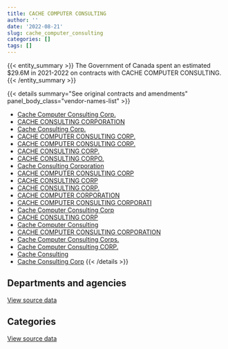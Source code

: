 ```yaml
---
title: CACHE COMPUTER CONSULTING
author: ''
date: '2022-08-21'
slug: cache_computer_consulting
categories: []
tags: []
---
```


<script src="/rmarkdown-libs/htmlwidgets/htmlwidgets.js"></script>
<link href="/rmarkdown-libs/datatables-css/datatables-crosstalk.css" rel="stylesheet" />
<script src="/rmarkdown-libs/datatables-binding/datatables.js"></script>
<script src="/rmarkdown-libs/jquery/jquery-3.6.0.min.js"></script>
<link href="/rmarkdown-libs/dt-core-bootstrap/css/dataTables.bootstrap.min.css" rel="stylesheet" />
<link href="/rmarkdown-libs/dt-core-bootstrap/css/dataTables.bootstrap.extra.css" rel="stylesheet" />
<script src="/rmarkdown-libs/dt-core-bootstrap/js/jquery.dataTables.min.js"></script>
<script src="/rmarkdown-libs/dt-core-bootstrap/js/dataTables.bootstrap.min.js"></script>
<link href="/rmarkdown-libs/crosstalk/css/crosstalk.min.css" rel="stylesheet" />
<script src="/rmarkdown-libs/crosstalk/js/crosstalk.min.js"></script>
<script src="/rmarkdown-libs/htmlwidgets/htmlwidgets.js"></script>
<link href="/rmarkdown-libs/datatables-css/datatables-crosstalk.css" rel="stylesheet" />
<script src="/rmarkdown-libs/datatables-binding/datatables.js"></script>
<script src="/rmarkdown-libs/jquery/jquery-3.6.0.min.js"></script>
<link href="/rmarkdown-libs/dt-core-bootstrap/css/dataTables.bootstrap.min.css" rel="stylesheet" />
<link href="/rmarkdown-libs/dt-core-bootstrap/css/dataTables.bootstrap.extra.css" rel="stylesheet" />
<script src="/rmarkdown-libs/dt-core-bootstrap/js/jquery.dataTables.min.js"></script>
<script src="/rmarkdown-libs/dt-core-bootstrap/js/dataTables.bootstrap.min.js"></script>
<link href="/rmarkdown-libs/crosstalk/css/crosstalk.min.css" rel="stylesheet" />
<script src="/rmarkdown-libs/crosstalk/js/crosstalk.min.js"></script>

{{< entity_summary >}}
The Government of Canada spent an estimated \$29.6M in 2021-2022 on contracts with CACHE COMPUTER CONSULTING.
{{< /entity_summary >}}

{{< details summary="See original contracts and amendments" panel_body_class="vendor-names-list" >}}
- [Cache Computer Consulting Corp.](https://search.open.canada.ca/en/ct/?sort=contract_value_f%20desc&page=1&search_text=%22Cache%20Computer%20Consulting%20Corp.%22)
- [CACHE CONSULTING CORPORATION](https://search.open.canada.ca/en/ct/?sort=contract_value_f%20desc&page=1&search_text=%22CACHE%20CONSULTING%20CORPORATION%22)
- [Cache Consulting Corp.](https://search.open.canada.ca/en/ct/?sort=contract_value_f%20desc&page=1&search_text=%22Cache%20Consulting%20Corp.%22)
- [CACHE COMPUTER CONSULTING CORP.](https://search.open.canada.ca/en/ct/?sort=contract_value_f%20desc&page=1&search_text=%22CACHE%20COMPUTER%20CONSULTING%20CORP.%22)
- [CACHE COMPUTER CONSULTING CORP.](https://search.open.canada.ca/en/ct/?sort=contract_value_f%20desc&page=1&search_text=%22CACHE%20COMPUTER%20CONSULTING%20%20CORP.%22)
- [CACHE CONSULTING CORP.](https://search.open.canada.ca/en/ct/?sort=contract_value_f%20desc&page=1&search_text=%22CACHE%20CONSULTING%20CORP.%22)
- [CACHE CONSULTING CORPO.](https://search.open.canada.ca/en/ct/?sort=contract_value_f%20desc&page=1&search_text=%22CACHE%20CONSULTING%20CORPO.%22)
- [Cache Consulting Corporation](https://search.open.canada.ca/en/ct/?sort=contract_value_f%20desc&page=1&search_text=%22Cache%20Consulting%20Corporation%22)
- [CACHE COMPUTER CONSULTING CORP](https://search.open.canada.ca/en/ct/?sort=contract_value_f%20desc&page=1&search_text=%22CACHE%20COMPUTER%20CONSULTING%20CORP%22)
- [CACHE CONSULTING CORP](https://search.open.canada.ca/en/ct/?sort=contract_value_f%20desc&page=1&search_text=%22CACHE%20CONSULTING%20CORP%22)
- [CACHE CONSULTING CORP.](https://search.open.canada.ca/en/ct/?sort=contract_value_f%20desc&page=1&search_text=%22CACHE%20CONSULTING%20%20CORP.%22)
- [CACHE COMPUTER CORPORATION](https://search.open.canada.ca/en/ct/?sort=contract_value_f%20desc&page=1&search_text=%22CACHE%20COMPUTER%20CORPORATION%22)
- [CACHE COMPUTER CONSULTING CORPORATI](https://search.open.canada.ca/en/ct/?sort=contract_value_f%20desc&page=1&search_text=%22CACHE%20COMPUTER%20CONSULTING%20CORPORATI%22)
- [Cache Computer Consulting Corp](https://search.open.canada.ca/en/ct/?sort=contract_value_f%20desc&page=1&search_text=%22Cache%20Computer%20Consulting%20Corp%22)
- [CACHE CONSULTING CORP](https://search.open.canada.ca/en/ct/?sort=contract_value_f%20desc&page=1&search_text=%22CACHE%20CONSULTING%20%20CORP%22)
- [Cache Computer Consulting](https://search.open.canada.ca/en/ct/?sort=contract_value_f%20desc&page=1&search_text=%22Cache%20Computer%20Consulting%22)
- [CACHE COMPUTER CONSULTING CORPORATION](https://search.open.canada.ca/en/ct/?sort=contract_value_f%20desc&page=1&search_text=%22CACHE%20COMPUTER%20CONSULTING%20CORPORATION%22)
- [Cache Computer Consulting Corps.](https://search.open.canada.ca/en/ct/?sort=contract_value_f%20desc&page=1&search_text=%22Cache%20Computer%20Consulting%20Corps.%22)
- [Cache Computer Consulting CORP.](https://search.open.canada.ca/en/ct/?sort=contract_value_f%20desc&page=1&search_text=%22Cache%20Computer%20Consulting%20CORP.%22)
- [Cache Consulting](https://search.open.canada.ca/en/ct/?sort=contract_value_f%20desc&page=1&search_text=%22Cache%20Consulting%22)
- [Cache Consulting Corp](https://search.open.canada.ca/en/ct/?sort=contract_value_f%20desc&page=1&search_text=%22Cache%20Consulting%20Corp%22)
{{< /details >}}

## Departments and agencies

<div id="htmlwidget-1" style="width:100%;height:auto;" class="datatables html-widget"></div>
<script type="application/json" data-for="htmlwidget-1">{"x":{"style":"bootstrap","filter":"none","vertical":false,"data":[["<a href=\"/departments/aafc-aac/\">Agriculture and Agri-Food Canada<\/a>","<a href=\"/departments/aandc-aadnc/\">Crown-Indigenous Relations and Northern Affairs Canada<\/a>","<a href=\"/departments/cbsa-asfc/\">Canada Border Services Agency<\/a>","<a href=\"/departments/cic/\">Immigration, Refugees and Citizenship Canada<\/a>","<a href=\"/departments/crtc/\">Canadian Radio-television and Telecommunications Commission<\/a>","<a href=\"/departments/csc-scc/\">Correctional Service of Canada<\/a>","<a href=\"/departments/dfatd-maecd/\">Global Affairs Canada<\/a>","<a href=\"/departments/dnd-mdn/\">National Defence<\/a>","<a href=\"/departments/ec/\">Environment and Climate Change Canada<\/a>","<a href=\"/departments/esdc-edsc/\">Employment and Social Development Canada<\/a>","<a href=\"/departments/hc-sc/\">Health Canada<\/a>","<a href=\"/departments/ic/\">Innovation, Science and Economic Development Canada<\/a>","<a href=\"/departments/jus/\">Department of Justice Canada<\/a>","<a href=\"/departments/nrc-cnrc/\">National Research Council Canada<\/a>","<a href=\"/departments/nrcan-rncan/\">Natural Resources Canada<\/a>","<a href=\"/departments/nserc-crsng/\">Natural Sciences and Engineering Research Council of Canada<\/a>","<a href=\"/departments/pc/\">Parks Canada<\/a>","<a href=\"/departments/pch/\">Canadian Heritage<\/a>","<a href=\"/departments/ppsc-sppc/\">Public Prosecution Service of Canada<\/a>","<a href=\"/departments/rcmp-grc/\">Royal Canadian Mounted Police<\/a>","<a href=\"/departments/ssc-spc/\">Shared Services Canada<\/a>","<a href=\"/departments/tbs-sct/\">Treasury Board of Canada Secretariat<\/a>"],[5186224.05,null,362186.96,111452.99,24756.37,null,430775.2,307079.26,null,7663797.26,2025436.67,459586.54,51384.87,79441.45,64527.2,124300,null,399608.43,24860,1328347,49330.03,4853119.27],[3659434.49,null,2766977.4,146599.95,null,null,724554.23,236233.1,null,6783967.48,1033102.65,520559.13,84597.36,29749.03,201832.85,39550,2911.38,422306.59,null,1664453.61,51522.47,5491184.49],[2544148.44,null,2865389.47,166237.39,40000,266479.11,958855.77,487822.1,51949.37,6642226.17,879912.25,301677.15,187257.59,21616.63,719633.07,null,36392.28,406981.2,null,2853905.51,null,4968721.91],[4605690.84,5930.99,3954509.95,165022.97,null,514628.97,909059.91,842325.58,156706.77,6010445.21,1089939.35,506654.34,343165.34,5411.43,719633.07,39550,null,172877.13,null,3714860.94,null,5803813.17]],"container":"<table class=\"table table-striped table-hover row-border order-column display\">\n  <thead>\n    <tr>\n      <th>Department<\/th>\n      <th>2018-2019<\/th>\n      <th>2019-2020<\/th>\n      <th>2020-2021<\/th>\n      <th>2021-2022<\/th>\n    <\/tr>\n  <\/thead>\n<\/table>","options":{"order":[[4,"desc"]],"pageLength":10,"autoWidth":true,"columnDefs":[{"targets":1,"render":"function(data, type, row, meta) {\n    return type !== 'display' ? data : DTWidget.formatCurrency(data, \"$\", 2, 3, \",\", \".\", true, null);\n  }"},{"targets":2,"render":"function(data, type, row, meta) {\n    return type !== 'display' ? data : DTWidget.formatCurrency(data, \"$\", 2, 3, \",\", \".\", true, null);\n  }"},{"targets":3,"render":"function(data, type, row, meta) {\n    return type !== 'display' ? data : DTWidget.formatCurrency(data, \"$\", 2, 3, \",\", \".\", true, null);\n  }"},{"targets":4,"render":"function(data, type, row, meta) {\n    return type !== 'display' ? data : DTWidget.formatCurrency(data, \"$\", 2, 3, \",\", \".\", true, null);\n  }"},{"width":"16%","targets":[1,2,3,4]},{"className":"dt-right","targets":[1,2,3,4]}],"orderClasses":false}},"evals":["options.columnDefs.0.render","options.columnDefs.1.render","options.columnDefs.2.render","options.columnDefs.3.render"],"jsHooks":[]}</script>
<p class="text-right">
<a href="https://github.com/GoC-Spending/contracts-data/tree/main/data/out/vendors/cache_computer_consulting/summary_by_fiscal_year_by_department.csv" class="source-data-link btn btn-link">View source data</a>
</p>

## Categories

<div id="htmlwidget-2" style="width:100%;height:auto;" class="datatables html-widget"></div>
<script type="application/json" data-for="htmlwidget-2">{"x":{"style":"bootstrap","filter":"none","vertical":false,"data":[["<a href=\"/categories/0_other/\">(Other)<\/a>","<a href=\"/categories/2_professional_services/\">Professional services<\/a>","<a href=\"/categories/3_information_technology/\">Information technology<\/a>","<a href=\"/categories/9_human_capital/\">Human capital<\/a>"],[14616.55,1162761.87,22318924.48,49910.65],[null,1131102.68,22716907.55,11526],[null,1398741.62,23000463.78,null],[null,2334269.88,27225956.07,null]],"container":"<table class=\"table table-striped table-hover row-border order-column display\">\n  <thead>\n    <tr>\n      <th>Category<\/th>\n      <th>2018-2019<\/th>\n      <th>2019-2020<\/th>\n      <th>2020-2021<\/th>\n      <th>2021-2022<\/th>\n    <\/tr>\n  <\/thead>\n<\/table>","options":{"order":[[4,"desc"]],"dom":"t","pageLength":30,"autoWidth":true,"columnDefs":[{"targets":1,"render":"function(data, type, row, meta) {\n    return type !== 'display' ? data : DTWidget.formatCurrency(data, \"$\", 2, 3, \",\", \".\", true, null);\n  }"},{"targets":2,"render":"function(data, type, row, meta) {\n    return type !== 'display' ? data : DTWidget.formatCurrency(data, \"$\", 2, 3, \",\", \".\", true, null);\n  }"},{"targets":3,"render":"function(data, type, row, meta) {\n    return type !== 'display' ? data : DTWidget.formatCurrency(data, \"$\", 2, 3, \",\", \".\", true, null);\n  }"},{"targets":4,"render":"function(data, type, row, meta) {\n    return type !== 'display' ? data : DTWidget.formatCurrency(data, \"$\", 2, 3, \",\", \".\", true, null);\n  }"},{"width":"16%","targets":[1,2,3,4]},{"className":"dt-right","targets":[1,2,3,4]}],"orderClasses":false,"lengthMenu":[10,25,30,50,100]}},"evals":["options.columnDefs.0.render","options.columnDefs.1.render","options.columnDefs.2.render","options.columnDefs.3.render"],"jsHooks":[]}</script>
<p class="text-right">
<a href="https://github.com/GoC-Spending/contracts-data/tree/main/data/out/vendors/cache_computer_consulting/summary_by_fiscal_year_by_category.csv" class="source-data-link btn btn-link">View source data</a>
</p>
